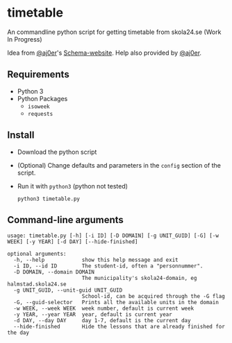 # timetable
An commandline python script for getting timetable from skola24.se (Work In Progress)

Idea from [@aj0er](https://github.com/aj0er)'s [Schema-website](https://te19adjo.kgwebb.se/schema/).
Help also provided by [@aj0er](https://github.com/aj0er).

## Requirements
* Python 3
* Python Packages
  * `isoweek`
  * `requests`

## Install
* Download the python script
* (Optional) Change defaults and parameters in the `config` section of the script.
* Run it with `python3` (python not tested)
  
  `python3 timetable.py`

## Command-line arguments
```
usage: timetable.py [-h] [-i ID] [-D DOMAIN] [-g UNIT_GUID] [-G] [-w WEEK] [-y YEAR] [-d DAY] [--hide-finished]

optional arguments:
  -h, --help            show this help message and exit
  -i ID, --id ID        The student-id, often a "personnummer".
  -D DOMAIN, --domain DOMAIN
                        The municipality's skola24-domain, eg halmstad.skola24.se
  -g UNIT_GUID, --unit-guid UNIT_GUID
                        School-id, can be acquired through the -G flag
  -G, --guid-selector   Prints all the available units in the domain
  -w WEEK, --week WEEK  week number, default is current week
  -y YEAR, --year YEAR  year, default is current year
  -d DAY, --day DAY     day 1-7, default is the current day
  --hide-finished       Hide the lessons that are already finished for the day
```
